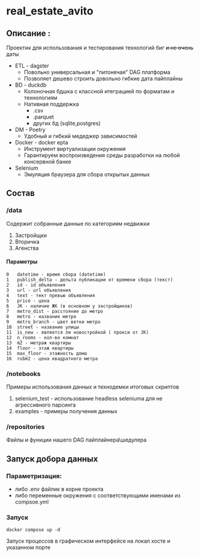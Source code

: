 # real_estate_avito
## Описание : 
Проектик для использования и тестирования технологий биг ~~и не очень~~ даты

* ETL - dagster  
  * Повольно универсальная и "питонячая" DAG платформа
  * Позволяет дешево строить довольно гибкие дата пайплайны
* BD - duckdb
    * Колоночная бдшка с классной итеграцией по форматам и технологиям
    * Нативная поддержка 
        * .csv
        * .parquet
        * других бд (sqlite,postgres)
* DM  - Poetry 
    * Удобный и гибкий медеджер зависимостей
* Docker - docker epta
    * Инструмент виртуализации окружения
    * Гарантируем воспроизведения среды разработки на любой консервной банке
* Selenium
    * Эмуляция браузера для сбора открытых данных


## Состав
### **/data**
Cодержит собранные данные по категориям недвижки  
1) Застройщки
1) Вторичка
1) Агенства

#### Параметры
```
0	datetime - время сбора (datetime)
1	publish_delta - дельта публикации от времени сбора (текст)
2	id - id объявления
3	url - url объявления
4	text - тект превью объявления
5	price - цена
6	JK - наличие ЖК (в основном у застройщиков)
7	metro_dist - расстояние до метро
8	metro - название метро
9	metro_branch - цвет ветки метро
10	street - название улицы
11	is_new - является ли новостройкой ( прокси от JK)
12	n_rooms - кол-во комнат
13	m2 - метраж квартиры
14	floor - этаж квартиры
15	max_floor - этажность дома
16	rubm2 - цена квадратного метра 
```

### **/notebooks**
Примеры использования данных и технодемки итоговых скриптов  
1) selenium_test - использование headless seleniuma для не агрессивного парсинга
1) examples - примеры получения данных
### **/repositories**
Файлы и функции нашего DAG пайплайнера\шедулера
## Запуск добора данных
### Параметризация:
+ либо .env файлик в корне проекта
+ либо переменные окружения с соответствующими именами из compsoe.yml
### Запуск
``` shell 
docker compose up -d
```
Запуск процессов в графическом интерфейсе на локал хосте и указанном порте